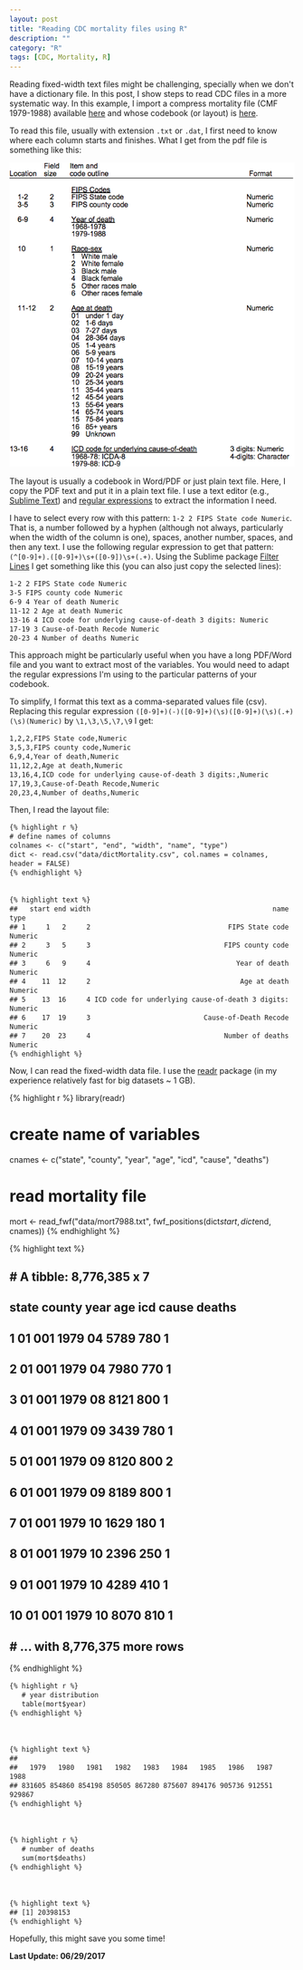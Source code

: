 ```yaml
---
layout: post
title: "Reading CDC mortality files using R"
description: ""
category: "R"
tags: [CDC, Mortality, R]
---
```




Reading  fixed-width text files might be challenging, specially when we don't have a dictionary file. In this post, I show steps to read CDC files in a more systematic way. In this example, I import a compress mortality file (CMF 1979-1988) available [here](http://www.cdc.gov/nchs/data_access/cmf.htm) and  whose codebook (or layout) is [here](http://www.cdc.gov/nchs/data/mortab/filelayout68_88.pdf).

To read this file, usually with extension `.txt` or `.dat`,  I first need to know where each column starts and finishes. What I get from the pdf file is something like this:

![](/images/mortalityLayout.png)

The layout is usually a codebook in Word/PDF or just plain text file. Here, I copy the PDF text and put it in a plain text file. I use a text editor (e.g., [Sublime Text](https://www.sublimetext.com/)) and [regular expressions](https://en.wikipedia.org/wiki/Regular_expression) to extract the information I need.

I have to select every row with this pattern: `1-2 2 FIPS State code Numeric`. That is, a number followed by a hyphen (although not always, particularly when the width of the column is one), spaces, another number, spaces, and then any text. I use the following regular expression to get that pattern: `(^[0-9]+).([0-9]+)\s+([0-9])\s+(.+)`. Using the Sublime package [Filter Lines](https://packagecontrol.io/packages/Filter%20Lines) I get something like this (you can also just copy the selected lines):

```
1-2 2 FIPS State code Numeric
3-5 FIPS county code Numeric
6-9 4 Year of death Numeric
11-12 2 Age at death Numeric
13-16 4 ICD code for underlying cause-of-death 3 digits: Numeric
17-19 3 Cause-of-Death Recode Numeric
20-23 4 Number of deaths Numeric
```

This approach might be particularly useful when you have a long PDF/Word file and you want to extract most of the variables. You would need to adapt the regular expressions I'm using to the particular patterns of your codebook.

To simplify, I format this text as a comma-separated values file (csv). Replacing this regular expression `([0-9]+)(-)([0-9]+)(\s)([0-9]+)(\s)(.+)(\s)(Numeric)` by `\1,\3,\5,\7,\9` I get:

```
1,2,2,FIPS State code,Numeric
3,5,3,FIPS county code,Numeric
6,9,4,Year of death,Numeric
11,12,2,Age at death,Numeric
13,16,4,ICD code for underlying cause-of-death 3 digits:,Numeric
17,19,3,Cause-of-Death Recode,Numeric
20,23,4,Number of deaths,Numeric
```

Then, I read the layout file:

    
    {% highlight r %}
    # define names of columns
    colnames <- c("start", "end", "width", "name", "type")
    dict <- read.csv("data/dictMortality.csv", col.names = colnames, header = FALSE)
    {% endhighlight %}

    
    {% highlight text %}
    ##   start end width                                             name    type
    ## 1     1   2     2                                  FIPS State code Numeric
    ## 2     3   5     3                                 FIPS county code Numeric
    ## 3     6   9     4                                    Year of death Numeric
    ## 4    11  12     2                                     Age at death Numeric
    ## 5    13  16     4 ICD code for underlying cause-of-death 3 digits: Numeric
    ## 6    17  19     3                            Cause-of-Death Recode Numeric
    ## 7    20  23     4                                 Number of deaths Numeric
    {% endhighlight %}

Now, I can read the fixed-width data file. I use the [readr](https://github.com/hadley/readr) package (in my experience relatively fast for big datasets ~ 1 GB).

   
   {% highlight r %}
   library(readr)
   
   # create name of variables
   cnames <- c("state", "county", "year", "age", "icd", "cause", "deaths")
   
   # read mortality file
   mort <- read_fwf("data/mort7988.txt", fwf_positions(dict$start, dict$end, cnames))
   {% endhighlight %}

   
   {% highlight text %}
   ## # A tibble: 8,776,385 x 7
   ##    state county  year   age   icd cause deaths
   ##    <chr>  <chr> <int> <chr> <chr> <chr>  <int>
   ##  1    01    001  1979    04  5789   780      1
   ##  2    01    001  1979    04  7980   770      1
   ##  3    01    001  1979    08  8121   800      1
   ##  4    01    001  1979    09  3439   780      1
   ##  5    01    001  1979    09  8120   800      2
   ##  6    01    001  1979    09  8189   800      1
   ##  7    01    001  1979    10  1629   180      1
   ##  8    01    001  1979    10  2396   250      1
   ##  9    01    001  1979    10  4289   410      1
   ## 10    01    001  1979    10  8070   810      1
   ## # ... with 8,776,375 more rows
   {% endhighlight %}

    
    {% highlight r %}
       # year distribution
       table(mort$year)
    {% endhighlight %}
    
    
    
    {% highlight text %}
    ## 
    ##   1979   1980   1981   1982   1983   1984   1985   1986   1987   1988 
    ## 831605 854860 854198 850505 867280 875607 894176 905736 912551 929867
    {% endhighlight %}
    
    
    
    {% highlight r %}
       # number of deaths
       sum(mort$deaths)
    {% endhighlight %}
    
    
    
    {% highlight text %}
    ## [1] 20398153
    {% endhighlight %}

Hopefully, this might save you some time!

**Last Update: 06/29/2017**

